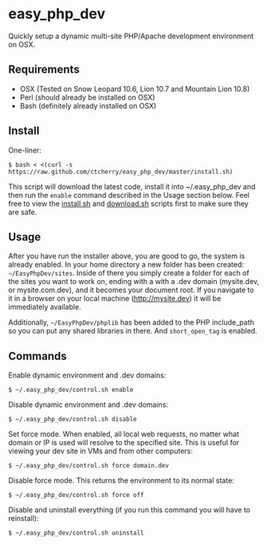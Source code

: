 easy_php_dev
============

Quickly setup a dynamic multi-site PHP/Apache development environment on OSX.

Requirements
------------

- OSX (Tested on Snow Leopard 10.6, Lion 10.7 and Mountain Lion 10.8)
- Perl (should already be installed on OSX)
- Bash (definitely already installed on OSX)

Install
-------

One-liner:

`$ bash < <(curl -s https://raw.github.com/ctcherry/easy_php_dev/master/install.sh)`

This script will download the latest code, install it into ~/.easy_php_dev and then run the `enable` command described in the Usage section below. Feel free to view the [install.sh](https://github.com/ctcherry/easy_php_dev/blob/master/install.sh) and [download.sh](https://github.com/ctcherry/easy_php_dev/blob/master/download.sh) scripts first to make sure they are safe.

Usage
-----

After you have run the installer above, you are good to go, the system is already enabled. In your home directory a new folder has been created: `~/EasyPhpDev/sites`. Inside of there you simply create a folder for each of the sites you want to work on, ending with a with a .dev domain (mysite.dev, or mysite.com.dev), and it becomes your document root. If you navigate to it in a browser on your local machine (http://mysite.dev) it will be immediately available.

Additionally, `~/EasyPhpDev/phplib` has been added to the PHP include_path so you can put any shared libraries in there. And `short_open_tag` is enabled.

Commands
--------

Enable dynamic environment and .dev domains:

`$ ~/.easy_php_dev/control.sh enable`

Disable dynamic environment and .dev domains:

`$ ~/.easy_php_dev/control.sh disable`

Set force mode. When enabled, all local web requests, no matter what domain or IP is used will resolve to the specified site. This is useful for viewing your dev site in VMs and from other computers:

`$ ~/.easy_php_dev/control.sh force domain.dev`

Disable force mode. This returns the environment to its normal state:

`$ ~/.easy_php_dev/control.sh force off`

Disable and uninstall everything (if you run this command you will have to reinstall):

`$ ~/.easy_php_dev/control.sh uninstall`
